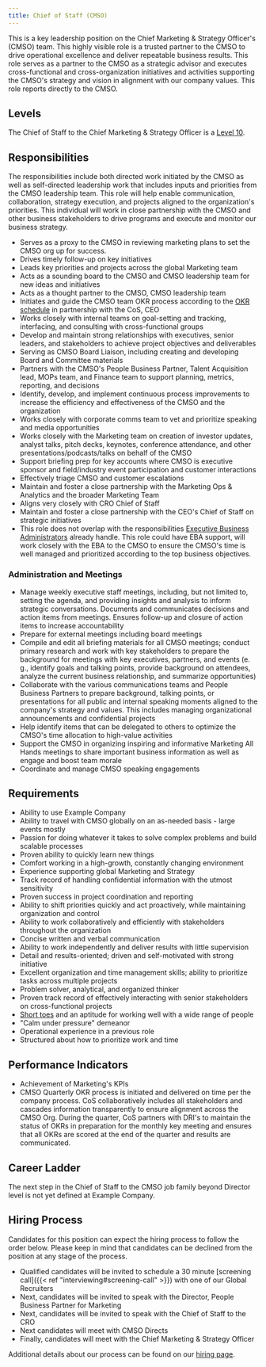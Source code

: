 ```yaml
---
title: Chief of Staff (CMSO)
---
```


This is a key leadership position on the Chief Marketing & Strategy Officer's (CMSO) team. This highly visible role is a trusted partner to the CMSO to drive operational excellence and deliver repeatable business results. This role serves as a partner to the CMSO as a strategic advisor and executes cross-functional and cross-organization initiatives and activities supporting the CMSO's strategy and vision in alignment with our company values. This role reports directly to the CMSO.

## Levels

The Chief of Staff to the Chief Marketing & Strategy Officer is a [Level 10](/handbook/total-rewards/compensation/compensation-calculator/#example_company-job-grades).

## Responsibilities

The responsibilities include both directed work initiated by the CMSO as well as self-directed leadership work that includes inputs and priorities from the CMSO leadership team. This role will help enable communication, collaboration, strategy execution, and projects aligned to the organization's priorities. This individual will work in close partnership with the CMSO and other business stakeholders to drive programs and execute and monitor our business strategy.

- Serves as a proxy to the CMSO in reviewing marketing plans to set the CMSO org up for success.
- Drives timely follow-up on key initiatives
- Leads key priorities and projects across the global Marketing team
- Acts as a sounding board to the CMSO and CMSO leadership team for new ideas and initiatives
- Acts as a thought partner to the CMSO, CMSO leadership team
- Initiates and guide the CMSO team OKR process according to the [OKR schedule](/handbook/company/okrs/#schedule) in partnership with the CoS, CEO
- Works closely with internal teams on goal-setting and tracking, interfacing, and consulting with cross-functional groups
- Develop and maintain strong relationships with executives, senior leaders, and stakeholders to achieve project objectives and deliverables
- Serving as CMSO Board Liaison, including creating and developing Board and Committee materials
- Partners with the CMSO's People Business Partner, Talent Acquisition lead, MOPs team, and Finance team to support planning, metrics, reporting, and decisions
- Identify, develop, and implement continuous process improvements to increase the efficiency and effectiveness of the CMSO and the organization
- Works closely with corporate comms team to vet and prioritize speaking and media opportunities
- Works closely with the Marketing team on creation of investor updates, analyst talks, pitch decks, keynotes, conference attendance, and other presentations/podcasts/talks on behalf of the CMSO
- Support briefing prep for key accounts where CMSO is executive sponsor and field/industry event participation and customer interactions
- Effectively triage CMSO and customer escalations
- Maintain and foster a close partnership with the Marketing Ops & Analytics and the broader Marketing Team
- Aligns very closely with CRO Chief of Staff
- Maintain and foster a close partnership with the CEO's Chief of Staff on strategic initiatives
- This role does not overlap with the responsibilities [Executive Business Administrators](/job-families/people-group/executive-business-administrator/) already handle. This role could have EBA support, will work closely with the EBA to the CMSO to ensure the CMSO's time is well managed and prioritized according to the top business objectives.

### Administration and Meetings

- Manage weekly executive staff meetings, including, but not limited to, setting the agenda, and providing insights and analysis to inform strategic conversations. Documents and communicates decisions and action items from meetings. Ensures follow-up and closure of action items to increase accountability
- Prepare for external meetings including board meetings
- Compile and edit all briefing materials for all CMSO meetings; conduct primary research and work with key stakeholders to prepare the background for meetings with key executives, partners, and events (e. g., identify goals and talking points, provide background on attendees, analyze the current business relationship, and summarize opportunities)
- Collaborate with the various communications teams and People Business Partners to prepare background, talking points, or presentations for all public and internal speaking moments aligned to the company's strategy and values. This includes managing organizational announcements and confidential projects
- Help identify items that can be delegated to others to optimize the CMSO's time allocation to high-value activities
- Support the CMSO in organizing inspiring and informative Marketing All Hands meetings to share important business information as well as engage and boost team morale
- Coordinate and manage CMSO speaking engagements

## Requirements

- Ability to use Example Company
- Ability to travel with CMSO globally on an as-needed basis - large events mostly
- Passion for doing whatever it takes to solve complex problems and build scalable processes
- Proven ability to quickly learn new things
- Comfort working in a high-growth, constantly changing environment
- Experience supporting global Marketing and Strategy
- Track record of handling confidential information with the utmost sensitivity
- Proven success in project coordination and reporting
- Ability to shift priorities quickly and act proactively, while maintaining organization and control
- Ability to work collaboratively and efficiently with stakeholders throughout the organization
- Concise written and verbal communication
- Ability to work independently and deliver results with little supervision
- Detail and results-oriented; driven and self-motivated with strong initiative
- Excellent organization and time management skills; ability to prioritize tasks across multiple projects
- Problem solver, analytical, and organized thinker
- Proven track record of effectively interacting with senior stakeholders on cross-functional projects
- [Short toes](/handbook/values/#short-toes) and an aptitude for working well with a wide range of people
- "Calm under pressure" demeanor
- Operational experience in a previous role
- Structured about how to prioritize work and time

## Performance Indicators

- Achievement of Marketing's KPIs
- CMSO Quarterly OKR process is initiated and delivered on time per the company process. CoS collaboratively includes all stakeholders and cascades information transparently to ensure alignment across the CMSO Org. During the quarter, CoS partners with DRI's to maintain the status of OKRs in preparation for the monthly key meeting and ensures that all OKRs are scored at the end of the quarter and results are communicated.

## Career Ladder

The next step in the Chief of Staff to the CMSO job family beyond Director level is not yet defined at Example Company.

## Hiring Process

Candidates for this position can expect the hiring process to follow the order below. Please keep in mind that candidates can be declined from the position at any stage of the process.

- Qualified candidates will be invited to schedule a 30 minute [screening call]({{< ref "interviewing#screening-call" >}}) with one of our Global Recruiters
- Next, candidates will be invited to speak with the Director, People Business Partner for Marketing
- Next, candidates will be invited to speak with the Chief of Staff to the CRO
- Next candidates will meet with CMSO Directs
- Finally, candidates will meet with the Chief Marketing & Strategy Officer

Additional details about our process can be found on our [hiring page](/handbook/hiring).
